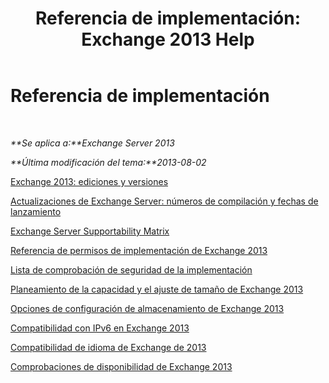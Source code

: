 ﻿---
title: 'Referencia de implementación: Exchange 2013 Help'
TOCTitle: Referencia de implementación
ms:assetid: 1999c070-1441-4605-b36b-118a5d78defe
ms:mtpsurl: https://technet.microsoft.com/es-es/library/JJ150490(v=EXCHG.150)
ms:contentKeyID: 48267851
ms.date: 05/22/2018
mtps_version: v=EXCHG.150
ms.translationtype: MT
---

# Referencia de implementación

 

_**Se aplica a:**Exchange Server 2013_

_**Última modificación del tema:**2013-08-02_

[Exchange 2013: ediciones y versiones](exchange-2013-editions-and-versions-exchange-2013-help.md)

[Actualizaciones de Exchange Server: números de compilación y fechas de lanzamiento](https://technet.microsoft.com/es-es/library/hh135098\(v=exchg.150\))

[Exchange Server Supportability Matrix](exchange-server-supportability-matrix-exchange-2013-help.md)

[Referencia de permisos de implementación de Exchange 2013](exchange-2013-deployment-permissions-reference-exchange-2013-help.md)

[Lista de comprobación de seguridad de la implementación](deployment-security-checklist-exchange-2013-help.md)

[Planeamiento de la capacidad y el ajuste de tamaño de Exchange 2013](exchange-2013-sizing-and-capacity-planning-exchange-2013-help.md)

[Opciones de configuración de almacenamiento de Exchange 2013](exchange-2013-storage-configuration-options-exchange-2013-help.md)

[Compatibilidad con IPv6 en Exchange 2013](ipv6-support-in-exchange-2013-exchange-2013-help.md)

[Compatibilidad de idioma de Exchange de 2013](exchange-2013-language-support-exchange-2013-help.md)

[Comprobaciones de disponibilidad de Exchange 2013](exchange-2013-readiness-checks-exchange-2013-help.md)


